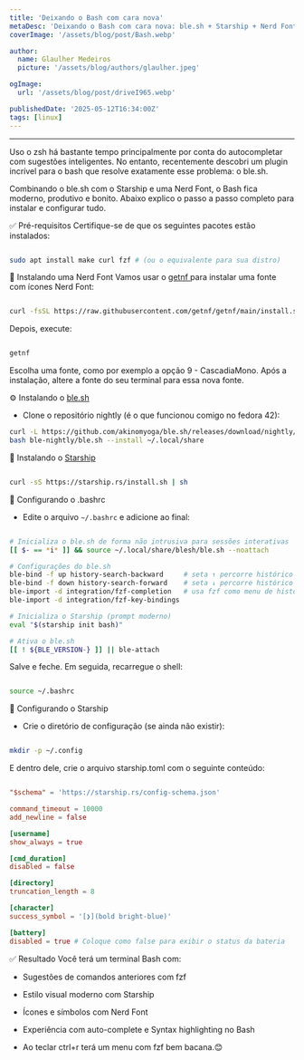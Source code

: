 ```yaml
---
title: 'Deixando o Bash com cara nova'
metaDesc: 'Deixando o Bash com cara nova: ble.sh + Starship + Nerd Font'
coverImage: '/assets/blog/post/Bash.webp'

author:
  name: Glaulher Medeiros
  picture: '/assets/blog/authors/glaulher.jpeg'

ogImage:
  url: '/assets/blog/post/driveI965.webp'

publishedDate: '2025-05-12T16:34:00Z'
tags: [linux]
---
```


---

Uso o zsh há bastante tempo principalmente por conta do autocompletar com sugestões inteligentes. No entanto, recentemente descobri um plugin incrível para o bash que resolve exatamente esse problema: o ble.sh.

Combinando o ble.sh com o Starship e uma Nerd Font, o Bash fica moderno, produtivo e bonito. Abaixo explico o passo a passo completo para instalar e configurar tudo.

✅ Pré-requisitos
Certifique-se de que os seguintes pacotes estão instalados:

```bash

sudo apt install make curl fzf # (ou o equivalente para sua distro)

```

🎨 Instalando uma Nerd Font
Vamos usar o [getnf ](https://github.com/getnf/getnf) para instalar uma fonte com ícones Nerd Font:

```bash

curl -fsSL https://raw.githubusercontent.com/getnf/getnf/main/install.sh | bash

```

Depois, execute:

```bash

getnf

```
Escolha uma fonte, como por exemplo a opção 9 - CascadiaMono.
Após a instalação, altere a fonte do seu terminal para essa nova fonte.

⚙️ Instalando o [ble.sh ](https://github.com/akinomyoga/ble.sh)
- Clone o repositório nightly (é o que funcionou comigo no fedora 42):

```bash
curl -L https://github.com/akinomyoga/ble.sh/releases/download/nightly/ble-nightly.tar.xz | tar xJf -
bash ble-nightly/ble.sh --install ~/.local/share

```


🚀 Instalando o [Starship](https://starship.rs/)

```bash

curl -sS https://starship.rs/install.sh | sh

```
🧠 Configurando o .bashrc
- Edite o arquivo `~/.bashrc` e adicione ao final:

```bash

# Inicializa o ble.sh de forma não intrusiva para sessões interativas
[[ $- == *i* ]] && source ~/.local/share/blesh/ble.sh --noattach

# Configurações do ble.sh
ble-bind -f up history-search-backward     # seta ↑ percorre histórico por prefixo
ble-bind -f down history-search-forward    # seta ↓ percorre histórico por prefixo
ble-import -d integration/fzf-completion   # usa fzf como menu de histórico/autocompletar
ble-import -d integration/fzf-key-bindings

# Inicializa o Starship (prompt moderno)
eval "$(starship init bash)"

# Ativa o ble.sh
[[ ! ${BLE_VERSION-} ]] || ble-attach

```

Salve e feche. Em seguida, recarregue o shell:

```bash

source ~/.bashrc

```

🧩 Configurando o Starship

- Crie o diretório de configuração (se ainda não existir):

```bash

mkdir -p ~/.config

```

E dentro dele, crie o arquivo starship.toml com o seguinte conteúdo:

```toml

"$schema" = 'https://starship.rs/config-schema.json'

command_timeout = 10000
add_newline = false

[username]
show_always = true

[cmd_duration]
disabled = false

[directory]
truncation_length = 8

[character]
success_symbol = '[❯](bold bright-blue)'

[battery]
disabled = true # Coloque como false para exibir o status da bateria

```


✅ Resultado
Você terá um terminal Bash com:

- Sugestões de comandos anteriores com fzf

- Estilo visual moderno com Starship

- Ícones e símbolos com Nerd Font

- Experiência com auto-complete e Syntax highlighting no Bash

- Ao teclar ctrl+r terá um menu com fzf bem bacana.😊